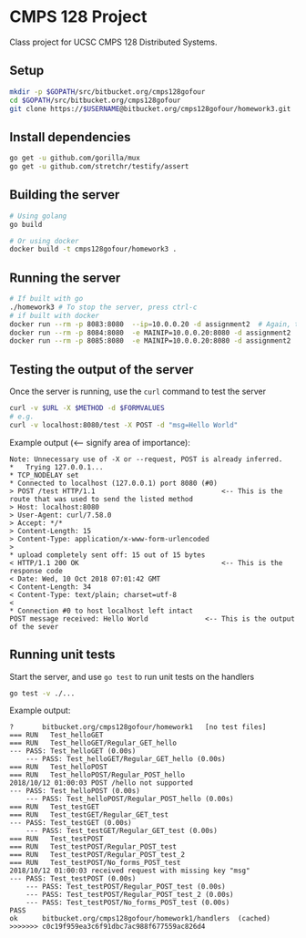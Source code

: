 # CMPS 128 Project

Class project for UCSC CMPS 128 Distributed Systems.

## Setup

```sh
mkdir -p $GOPATH/src/bitbucket.org/cmps128gofour
cd $GOPATH/src/bitbucket.org/cmps128gofour
git clone https://$USERNAME@bitbucket.org/cmps128gofour/homework3.git
```

## Install dependencies

```sh
go get -u github.com/gorilla/mux
go get -u github.com/stretchr/testify/assert
```

## Building the server

```sh
# Using golang
go build

# Or using docker
docker build -t cmps128gofour/homework3 .
```

## Running the server

```sh
# If built with go
./homework3 # To stop the server, press ctrl-c
# if built with docker
docker run --rm -p 8083:8080  --ip=10.0.0.20 -d assignment2  # Again, to stop the server, press ctrl-c
docker run --rm -p 8084:8080  -e MAINIP=10.0.0.20:8080 -d assignment2
docker run --rm -p 8085:8080  -e MAINIP=10.0.0.20:8080 -d assignment2
```

## Testing the output of the server

Once the server is running, use the `curl` command to test the server

```sh
curl -v $URL -X $METHOD -d $FORMVALUES
# e.g.
curl -v localhost:8080/test -X POST -d "msg=Hello World"
```

Example output (<-- signify area of importance):

```
Note: Unnecessary use of -X or --request, POST is already inferred.
*   Trying 127.0.0.1...
* TCP_NODELAY set
* Connected to localhost (127.0.0.1) port 8080 (#0)
> POST /test HTTP/1.1 								<-- This is the route that was used to send the listed method
> Host: localhost:8080
> User-Agent: curl/7.58.0
> Accept: */*
> Content-Length: 15
> Content-Type: application/x-www-form-urlencoded
>
* upload completely sent off: 15 out of 15 bytes
< HTTP/1.1 200 OK 									<-- This is the response code
< Date: Wed, 10 Oct 2018 07:01:42 GMT
< Content-Length: 34
< Content-Type: text/plain; charset=utf-8
<
* Connection #0 to host localhost left intact
POST message received: Hello World 				<-- This is the output of the sever
```

## Running unit tests

Start the server, and use `go test` to run unit tests on the handlers

```sh
go test -v ./...
```

Example output:

```
?   	bitbucket.org/cmps128gofour/homework1	[no test files]
=== RUN   Test_helloGET
=== RUN   Test_helloGET/Regular_GET_hello
--- PASS: Test_helloGET (0.00s)
    --- PASS: Test_helloGET/Regular_GET_hello (0.00s)
=== RUN   Test_helloPOST
=== RUN   Test_helloPOST/Regular_POST_hello
2018/10/12 01:00:03 POST /hello not supported
--- PASS: Test_helloPOST (0.00s)
    --- PASS: Test_helloPOST/Regular_POST_hello (0.00s)
=== RUN   Test_testGET
=== RUN   Test_testGET/Regular_GET_test
--- PASS: Test_testGET (0.00s)
    --- PASS: Test_testGET/Regular_GET_test (0.00s)
=== RUN   Test_testPOST
=== RUN   Test_testPOST/Regular_POST_test
=== RUN   Test_testPOST/Regular_POST_test_2
=== RUN   Test_testPOST/No_forms_POST_test
2018/10/12 01:00:03 received request with missing key "msg"
--- PASS: Test_testPOST (0.00s)
    --- PASS: Test_testPOST/Regular_POST_test (0.00s)
    --- PASS: Test_testPOST/Regular_POST_test_2 (0.00s)
    --- PASS: Test_testPOST/No_forms_POST_test (0.00s)
PASS
ok  	bitbucket.org/cmps128gofour/homework1/handlers	(cached)
>>>>>>> c0c19f959ea3c6f91dbc7ac988f677559ac826d4
```
